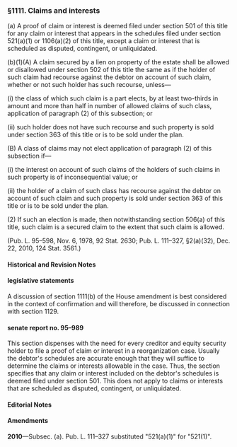 ### §1111. Claims and interests ###

(a) A proof of claim or interest is deemed filed under section 501 of this title for any claim or interest that appears in the schedules filed under section 521(a)(1) or 1106(a)(2) of this title, except a claim or interest that is scheduled as disputed, contingent, or unliquidated.

(b)(1)(A) A claim secured by a lien on property of the estate shall be allowed or disallowed under section 502 of this title the same as if the holder of such claim had recourse against the debtor on account of such claim, whether or not such holder has such recourse, unless—

(i) the class of which such claim is a part elects, by at least two-thirds in amount and more than half in number of allowed claims of such class, application of paragraph (2) of this subsection; or

(ii) such holder does not have such recourse and such property is sold under section 363 of this title or is to be sold under the plan.

(B) A class of claims may not elect application of paragraph (2) of this subsection if—

(i) the interest on account of such claims of the holders of such claims in such property is of inconsequential value; or

(ii) the holder of a claim of such class has recourse against the debtor on account of such claim and such property is sold under section 363 of this title or is to be sold under the plan.

(2) If such an election is made, then notwithstanding section 506(a) of this title, such claim is a secured claim to the extent that such claim is allowed.

(Pub. L. 95–598, Nov. 6, 1978, 92 Stat. 2630; Pub. L. 111–327, §2(a)(32), Dec. 22, 2010, 124 Stat. 3561.)

#### Historical and Revision Notes ####

#### legislative statements ####

A discussion of section 1111(b) of the House amendment is best considered in the context of confirmation and will therefore, be discussed in connection with section 1129.

#### senate report no. 95–989 ####

This section dispenses with the need for every creditor and equity security holder to file a proof of claim or interest in a reorganization case. Usually the debtor's schedules are accurate enough that they will suffice to determine the claims or interests allowable in the case. Thus, the section specifies that any claim or interest included on the debtor's schedules is deemed filed under section 501. This does not apply to claims or interests that are scheduled as disputed, contingent, or unliquidated.

#### **Editorial Notes** ####

#### Amendments ####

**2010**—Subsec. (a). Pub. L. 111–327 substituted "521(a)(1)" for "521(1)".